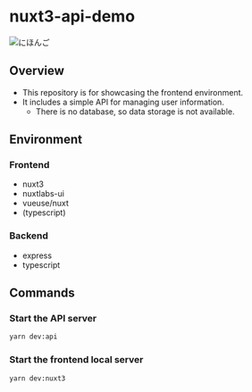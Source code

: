 # nuxt3-api-demo

![にほんご]('./README_ja.md')

## Overview
- This repository is for showcasing the frontend environment.
- It includes a simple API for managing user information.
  - There is no database, so data storage is not available.

## Environment
### Frontend
- nuxt3
- nuxtlabs-ui
- vueuse/nuxt
- (typescript)

### Backend
- express
- typescript

## Commands
### Start the API server
```sh
yarn dev:api
```

### Start the frontend local server
```sh
yarn dev:nuxt3
```
